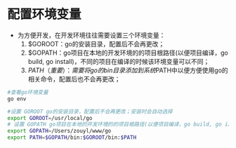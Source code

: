 # 配置环境变量
+ 为方便开发，在开发环境往往需要设置三个环境变量：
    1. $GOROOT：go的安装目录，配置后不会再更改；
    2. $GOPATH：go项目在本地的开发环境的的项目根路径(以便项目编译，go build, go install)，不同的项目在编译的时候该环境变量可以不同；
    3. $PATH（重要）：需要将go的bin目录添加到系统$PATH中以便方便使用go的相关命令，配置后也不会再更改；

```bash
#查看go环境变量
go env

#设置 GOROOT go的安装目录，配置后不会再更改；安装时会自动选择
export GOROOT=/usr/local/go 
# 设置 GOPATH go项目在本地的开发环境的的项目根路径(以便项目编译，go build, go install)，不同的项目在编译的时候该环境变量可以不同；
export GOPATH=/Users/zouyl/www/go
export PATH=$GOPATH/bin:$GOROOT/bin:$PATH
```